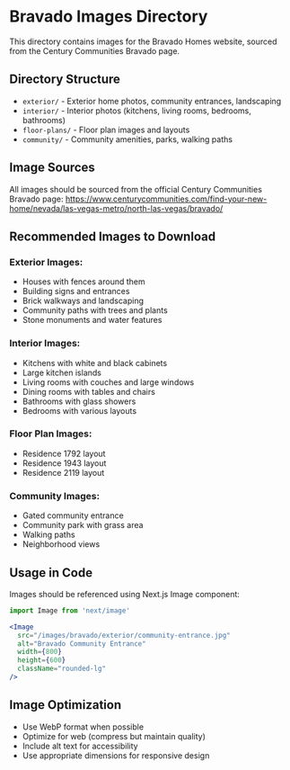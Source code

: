 # Bravado Images Directory

This directory contains images for the Bravado Homes website, sourced from the Century Communities Bravado page.

## Directory Structure

- `exterior/` - Exterior home photos, community entrances, landscaping
- `interior/` - Interior photos (kitchens, living rooms, bedrooms, bathrooms)
- `floor-plans/` - Floor plan images and layouts
- `community/` - Community amenities, parks, walking paths

## Image Sources

All images should be sourced from the official Century Communities Bravado page:
https://www.centurycommunities.com/find-your-new-home/nevada/las-vegas-metro/north-las-vegas/bravado/

## Recommended Images to Download

### Exterior Images:
- Houses with fences around them
- Building signs and entrances
- Brick walkways and landscaping
- Community paths with trees and plants
- Stone monuments and water features

### Interior Images:
- Kitchens with white and black cabinets
- Large kitchen islands
- Living rooms with couches and large windows
- Dining rooms with tables and chairs
- Bathrooms with glass showers
- Bedrooms with various layouts

### Floor Plan Images:
- Residence 1792 layout
- Residence 1943 layout
- Residence 2119 layout

### Community Images:
- Gated community entrance
- Community park with grass area
- Walking paths
- Neighborhood views

## Usage in Code

Images should be referenced using Next.js Image component:

```jsx
import Image from 'next/image'

<Image
  src="/images/bravado/exterior/community-entrance.jpg"
  alt="Bravado Community Entrance"
  width={800}
  height={600}
  className="rounded-lg"
/>
```

## Image Optimization

- Use WebP format when possible
- Optimize for web (compress but maintain quality)
- Include alt text for accessibility
- Use appropriate dimensions for responsive design
